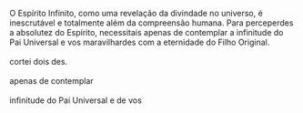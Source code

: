 ﻿O Espírito Infinito, como uma revelação da divindade no universo, é inescrutável e totalmente além da compreensão humana. Para perceperdes a absolutez do Espírito, necessitais apenas de contemplar a infinitude do Pai Universal e vos maravilhardes com a eternidade do Filho Original.<BR><BR>cortei dois des.<BR><BR>apenas de contemplar <BR><BR>infinitude do Pai Universal e de vos